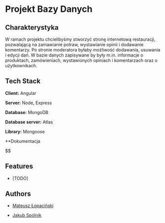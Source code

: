 # Projekt Bazy Danych 


## Charakterystyka

W ramach projektu chcielibyśmy stworzyć stronę internetową restauracji, pozwalającą na zamawianie potraw, wystawianie opinii i dodawanie komentarzy. Po stronie moderatora byłaby możliwość dodawania, usuwania i edycji dań. W bazie danych zapisywane by były m.in. informacje o produktach, zamówieniach, wystawionych opiniach i komentarzach oraz o użytkownikach.




## Tech Stack

**Client:** Angular

**Server:** Node, Express

**Database:** MongoDB

**Database server:** Atlas

**Library:** Mongoose

**Dokumentacja

$$$$$$

## Features

- [TODO]


## Authors

- [Mateusz Łopaciński](https://github.com/MatiPl01)

- [Jakub Spólnik](https://github.com/lawos98)

